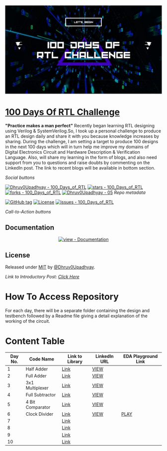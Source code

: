 [<img src="100 Days of.jpg" alt="Banner" style="height: fill;width: fill"/>](https://github.com/Dhruv0Upadhyay/100_Days_of_RTL)

# [100 Days Of RTL Challenge](https://github.com/Dhruv0Upadhyay/100_Days_of_RTL)
<b>"Practice makes a man perfect"</b>
Recently began learning RTL designing using Verilog & SystemVerilog.So, I took up a personal challenge to produce an RTL design daily and share it with you because knowledge increases by sharing. During the challenge, I am setting a target to produce 100 designs in the next 100 days which will in turn help me improve my domains of Digital Electronics Circuit and Hardware Description & Verification Language.
Also, will share my learning in the form of blogs, and also need support from you to questions and raise doubts by commenting on the LinkedIn post.
The link to recent blogs will be available in bottom section.

<i>Social buttons</i>

<a href="https://github.com/Dhruv0Upadhyay/100_Days_of_RTL" title="Go to GitHub repo"><img src="https://img.shields.io/static/v1?label=Dhruv0Upadhyay&message=06&color=green&logo=github" alt="Dhruv0Upadhyay - 100_Days_of_RTL"></a>
<a href="https://github.com/Dhruv0Upadhyay/100_Days_of_RTL"><img src="https://img.shields.io/github/stars/Dhruv0Upadhyay/100_Days_of_RTL?style=social" alt="stars - 100_Days_of_RTL"></a>
<a href="https://github.com/Dhruv0Upadhyay/100_Days_of_RTL"><img src="https://img.shields.io/github/forks/Dhruv0Upadhyay/100_Days_of_RTL?style=social" alt="forks - 100_Days_of_RTL"></a>
<a href="https://github.com/Dhruv0Upadhyay/100_Days_of_RTL" title="Go to GitHub repo"><img src="https://img.shields.io/static/v1?label=Dhruv0Upadhyay&message=100_Days_of_RTL&color=blue&logo=github" alt="Dhruv0Upadhyay - 05"></a>
<i>Repo metadata</i>

<a href="https://github.com/Dhruv0Upadhyay/100_Days_of_RTL/releases/"><img src="https://img.shields.io/github/tag/Dhruv0Upadhyay/100_Days_of_RTL?include_prereleases=&sort=semver&color=blue" alt="GitHub tag"></a>
<a href="#license"><img src="https://img.shields.io/badge/License-MIT-blue" alt="License"></a>
<a href="https://github.com/Dhruv0Upadhyay/100_Days_of_RTL/issues"><img src="https://img.shields.io/github/issues/Dhruv0Upadhyay/100_Days_of_RTL" alt="issues - 100_Days_of_RTL"></a>

<i>Call-to-Action buttons</i>

<div align="center">
</div>
<h2>Documentation</h2>
<div align="center">
<a href="/docs/" title="Go to project documentation"><img src="https://img.shields.io/badge/view-Documentation-blue?style=for-the-badge" alt="view - Documentation"></a>

</div>
<h2>License</h2>
Released under <a href="/LICENSE">MIT</a> by <a href="https://github.com/Dhruv0Upadhyay">@Dhruv0Upadhyay</a>.

*Link to Introductory Post:* _[Click Here](https://www.linkedin.com/posts/dhruv-upadhyay-_100daysofrtl-day1-rtldesign-activity-7055428686447001600-78Ck?utm_source=share&utm_medium=member_desktop)_

# How To Access Repository
For each day, there will be a separate folder containing the design and testbench followed by a Readme file giving a detail explanation of the working of the circuit.

# Content Table
|Day No.|Code Name|Link to Library|LinkedIn URL|EDA Playground Link|
|----|-----|-------|--------|----|
|1|Half Adder|[Link](/Day1)|[VIEW](https://www.linkedin.com/posts/dhruv-upadhyay-_github-dhruv0upadhyay100daysofrtl-activity-7055430036266377216-AWGm?utm_source=share&utm_medium=member_desktop)||
|2|Full Adder|[Link](/Day2)|[VIEW](https://www.linkedin.com/posts/dhruv-upadhyay-_100daysofrtl-day1-rtldesign-activity-7055927948805050368-awoi?utm_source=share&utm_medium=member_desktop)||
|3|3x1 Multiplexer|[Link](/Day3)|[VIEW](https://www.linkedin.com/posts/dhruv-upadhyay-_100daysofrtl-day3-rtldesign-activity-7056294106339115008-2m4k?utm_source=share&utm_medium=member_desktop)|| 
|4|Full Subtractor|[Link](/Day4)|[VIEW](https://www.linkedin.com/posts/dhruv-upadhyay-_100daysofrtl-day4-fullsubtractor-activity-7056759294993604608--ZpZ?utm_source=share&utm_medium=member_desktop)||
|5|4 Bit Comparator|[Link](/Day5)|[VIEW](https://www.linkedin.com/posts/dhruv-upadhyay-_100daysofrtl-day5-comparator-activity-7057690605115617280-X02L?utm_source=share&utm_medium=member_desktop)||
|6|Clock Divider|[Link](/Day6)|[VIEW](https://www.linkedin.com/posts/dhruv-upadhyay-_100daysofrtl-day5-comparator-activity-7058133301336711168-oVSD/?utm_source=share&utm_medium=member_desktop)|[PLAY](https://www.edaplayground.com/x/jHW_)|
|7||[Link](/Day7)||
|8||[Link](/Day8)||
|9||[Link](/Day9)||
|10||[Link](/Day10)|| 
